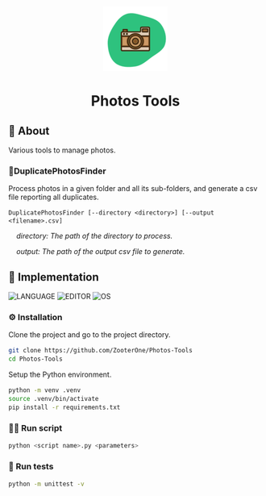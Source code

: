 <div align="center">
    <img src="assets/logo.png" alt="Photos Tools">
</div>

<h1 align="center">Photos Tools</h1>

## 🤔 About

Various tools to manage photos.

### 🔹DuplicatePhotosFinder

Process photos in a given folder and all its sub-folders, and generate a csv file reporting all duplicates.

```
DuplicatePhotosFinder [--directory <directory>] [--output <filename>.csv]
```

&nbsp;&nbsp;&nbsp;&nbsp;_directory: The path of the directory to process._

&nbsp;&nbsp;&nbsp;&nbsp;_output: The path of the output csv file to generate._

## 📝 Implementation

![LANGUAGE](https://img.shields.io/badge/python-royalblue?style=for-the-badge&logo=python&logoColor=white)
![EDITOR](https://img.shields.io/badge/vscode-coral?style=for-the-badge&logo=visual-studio-code&logoColor=white)
![OS](https://img.shields.io/badge/linux-yellowgreen?style=for-the-badge&logo=linux&logoColor=white)

### ⚙ Installation

 Clone the project and go to the project directory.
 ``` bash
 git clone https://github.com/ZooterOne/Photos-Tools
 cd Photos-Tools
 ```

 Setup the Python environment.
 ``` bash
 python -m venv .venv
 source .venv/bin/activate
 pip install -r requirements.txt 
 ```

 ### 🏃‍♂️ Run script
 
 ``` bash
 python <script name>.py <parameters>
 ```

### 🧪 Run tests

 ``` bash
 python -m unittest -v
 ```